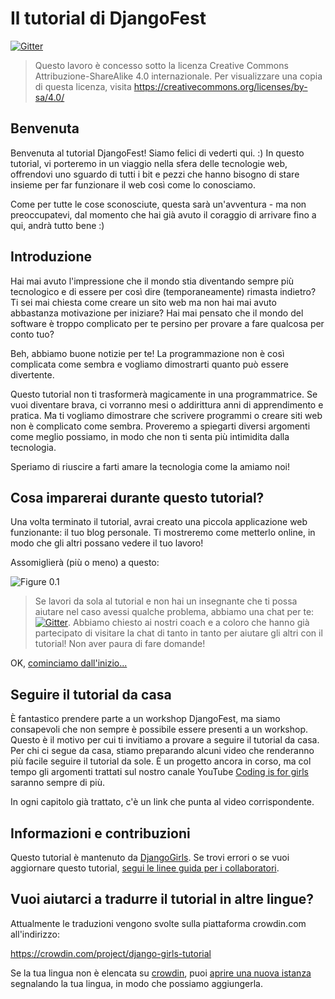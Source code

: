 # Il tutorial di DjangoFest

[![Gitter](https://badges.gitter.im/DjangoGirls/tutorial.svg)](https://gitter.im/DjangoGirls/tutorial)

> Questo lavoro è concesso sotto la licenza Creative Commons Attribuzione-ShareAlike 4.0 internazionale. Per visualizzare una copia di questa licenza, visita https://creativecommons.org/licenses/by-sa/4.0/

## Benvenuta

Benvenuta al tutorial DjangoFest! Siamo felici di vederti qui. :) In questo tutorial, vi porteremo in un viaggio nella sfera delle tecnologie web, offrendovi uno sguardo di tutti i bit e pezzi che hanno bisogno di stare insieme per far funzionare il web così come lo conosciamo.

Come per tutte le cose sconosciute, questa sarà un'avventura - ma non preoccupatevi, dal momento che hai già avuto il coraggio di arrivare fino a qui, andrà tutto bene :)

## Introduzione

Hai mai avuto l'impressione che il mondo stia diventando sempre più tecnologico e di essere per così dire (temporaneamente) rimasta indietro? Ti sei mai chiesta come creare un sito web ma non hai mai avuto abbastanza motivazione per iniziare? Hai mai pensato che il mondo del software è troppo complicato per te persino per provare a fare qualcosa per conto tuo?

Beh, abbiamo buone notizie per te! La programmazione non è così complicata come sembra e vogliamo dimostrarti quanto può essere divertente.

Questo tutorial non ti trasformerà magicamente in una programmatrice. Se vuoi diventare brava, ci vorranno mesi o addirittura anni di apprendimento e pratica. Ma ti vogliamo dimostrare che scrivere programmi o creare siti web non è complicato come sembra. Proveremo a spiegarti diversi argomenti come meglio possiamo, in modo che non ti senta più intimidita dalla tecnologia.

Speriamo di riuscire a farti amare la tecnologia come la amiamo noi!

## Cosa imparerai durante questo tutorial?

Una volta terminato il tutorial, avrai creato una piccola applicazione web funzionante: il tuo blog personale. Ti mostreremo come metterlo online, in modo che gli altri possano vedere il tuo lavoro!

Assomiglierà (più o meno) a questo:

![Figure 0.1](images/application.png)

> Se lavori da sola al tutorial e non hai un insegnante che ti possa aiutare nel caso avessi qualche problema, abbiamo una chat per te: [![Gitter](https://badges.gitter.im/DjangoGirls/tutorial.svg)](https://gitter.im/DjangoGirls/tutorial). Abbiamo chiesto ai nostri coach e a coloro che hanno già partecipato di visitare la chat di tanto in tanto per aiutare gli altri con il tutorial! Non aver paura di fare domande!

OK, [cominciamo dall'inizio...](./how_the_internet_works/README.md)

## Seguire il tutorial da casa

È fantastico prendere parte a un workshop DjangoFest, ma siamo consapevoli che non sempre è possibile essere presenti a un workshop. Questo è il motivo per cui ti invitiamo a provare a seguire il tutorial da casa. Per chi ci segue da casa, stiamo preparando alcuni video che renderanno più facile seguire il tutorial da sole. È un progetto ancora in corso, ma col tempo gli argomenti trattati sul nostro canale YouTube [Coding is for girls](https://www.youtube.com/channel/UC0hNd2uW8jTR5K3KBzRuG2A/feed) saranno sempre di più.

In ogni capitolo già trattato, c'è un link che punta al video corrispondente.

## Informazioni e contribuzioni

Questo tutorial è mantenuto da [DjangoGirls](https://djangogirls.org/). Se trovi errori o se vuoi aggiornare questo tutorial, [segui le linee guida per i collaboratori](https://github.com/DjangoGirls/tutorial/blob/master/README.md).

## Vuoi aiutarci a tradurre il tutorial in altre lingue?

Attualmente le traduzioni vengono svolte sulla piattaforma crowdin.com all'indirizzo:

https://crowdin.com/project/django-girls-tutorial

Se la tua lingua non è elencata su [crowdin](https://crowdin.com/), puoi [aprire una nuova istanza](https://github.com/DjangoGirls/tutorial/issues/new) segnalando la tua lingua, in modo che possiamo aggiungerla.
